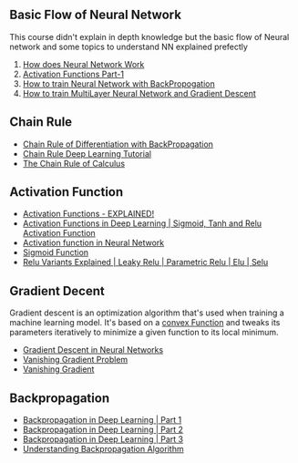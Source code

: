 ## Basic Flow of Neural Network
This course didn't explain in depth knowledge but the basic flow of Neural network and some topics to understand NN explained prefectly
1. [How does Neural Network Work](https://youtu.be/JkeiEYkLEvM?si=6UqWlhp7bqfjKxVi)
2. [Activation Functions Part-1](https://youtu.be/SXrXUqDjICA?si=EU00oLzaSSumEP0j)
3. [How to train Neural Network with BackPropogation](https://youtu.be/mH9GBJ6og5A?si=IScBaTaQlGctcD38)
4. [How to train MultiLayer Neural Network and Gradient Descent](https://www.youtube.com/watch?v=cxPAvoIbsIk&list=PLZoTAELRMXVPGU70ZGsckrMdr0FteeRUi&index=9&ab_channel=KrishNaik)

## Chain Rule
- [Chain Rule of Differentiation with BackPropagation](https://youtu.be/CRB266Eyjkg?si=stZF3GSjHokT2o7K)
- [Chain Rule Deep Learning Tutorial](https://youtu.be/5ogmEkujoqE?si=CCKQSTUZAG1vJmpU)
- [The Chain Rule of Calculus](https://medium.com/@ppuneeth73/the-chain-rule-of-calculus-the-backbone-of-deep-learning-backpropagation-9d35affc05e7)
  
## Activation Function
- [Activation Functions - EXPLAINED!](https://youtu.be/s-V7gKrsels?si=Zcq3uXQly8UGY72L)
- [Activation Functions in Deep Learning | Sigmoid, Tanh and Relu Activation Function](https://www.youtube.com/watch?v=7LcUkgzx3AY&t=87s&ab_channel=CampusX)
- [Activation function in Neural Network](https://youtu.be/Y9qdKsOHRjA?si=BiyYFfb8DZpGE9O-)
- [Sigmoid Function](https://youtu.be/TPqr8t919YM?si=tqCBV_SILpkEgMNq)
- [Relu Variants Explained | Leaky Relu | Parametric Relu | Elu | Selu ](https://www.youtube.com/watch?v=2OwWs7Hzr9g&ab_channel=CampusX)
  
## Gradient Decent
Gradient descent is an optimization algorithm that's used when training a machine learning model. It's based on a [convex Function](https://youtu.be/7QmGj1_i3MU?si=orUYsv2TKb8tUs54) and tweaks its parameters iteratively to minimize a given function to its local minimum.
- [Gradient Descent in Neural Networks](https://www.youtube.com/watch?v=7z6yXpYk7sw&list=PLKnIA16_RmvYuZauWaPlRTC54KxSNLtNn&index=21&ab_channel=CampusX)
- [Vanishing Gradient Problem](https://www.youtube.com/watch?v=JIWXbzRXk1I&list=PLZoTAELRMXVPGU70ZGsckrMdr0FteeRUi&index=11)
- [Vanishing Gradient](https://www.engati.com/glossary/vanishing-gradient-problem#:~:text=Vanishing%20gradient%20problem%20is%20a,layers%20to%20the%20earlier%20layers.)
## Backpropagation
- [Backpropagation in Deep Learning | Part 1](https://www.youtube.com/watch?v=6M1wWQmcUjQ&list=PLKnIA16_RmvYuZauWaPlRTC54KxSNLtNn&index=16&ab_channel=CampusX)
- [Backpropagation in Deep Learning | Part 2](https://www.youtube.com/watch?v=ma6hWrU-LaI&list=PLKnIA16_RmvYuZauWaPlRTC54KxSNLtNn&index=17&ab_channel=CampusX)
- [Backpropagation in Deep Learning | Part 3](https://www.youtube.com/watch?v=6xO-x8y0YSY&list=PLKnIA16_RmvYuZauWaPlRTC54KxSNLtNn&index=18&ab_channel=CampusX)
- [Understanding Backpropagation Algorithm](https://towardsdatascience.com/understanding-backpropagation-algorithm-7bb3aa2f95fd)
